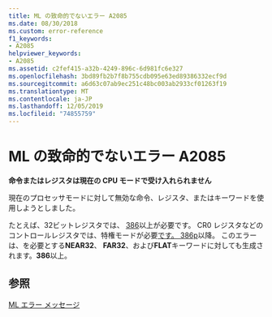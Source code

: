 ```yaml
---
title: ML の致命的でないエラー A2085
ms.date: 08/30/2018
ms.custom: error-reference
f1_keywords:
- A2085
helpviewer_keywords:
- A2085
ms.assetid: c2fef415-a32b-4249-896c-6d981fc6e327
ms.openlocfilehash: 3bd89fb2b7f8b755cdb095e63ed89386332ecf9d
ms.sourcegitcommit: a6d63c07ab9ec251c48bc003ab2933cf01263f19
ms.translationtype: MT
ms.contentlocale: ja-JP
ms.lasthandoff: 12/05/2019
ms.locfileid: "74855759"
---
```

# <a name="ml-nonfatal-error-a2085"></a>ML の致命的でないエラー A2085

**命令またはレジスタは現在の CPU モードで受け入れられません**

現在のプロセッサモードに対して無効な命令、レジスタ、またはキーワードを使用しようとしました。

たとえば、32ビットレジスタでは、 [386](../../assembler/masm/dot-386.md)以上が必要です。 CR0 レジスタなどのコントロールレジスタでは、特権モードが必要[です。 386p](../../assembler/masm/dot-386p.md)以降。 このエラーは、を必要とする**NEAR32**、 **FAR32**、および**FLAT**キーワードに対しても生成されます。**386**以上。

## <a name="see-also"></a>参照

[ML エラー メッセージ](../../assembler/masm/ml-error-messages.md)<br/>